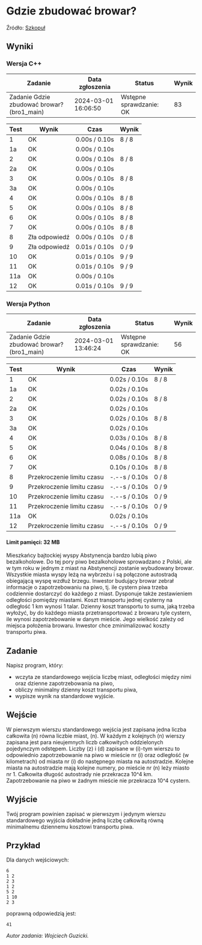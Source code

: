 # Gdzie zbudować browar?


Źródło: <a href="https://szkopul.edu.pl/problemset/problem/Z1C91LB8rGYMxy6wRLBmbXba/site/?key=statement">Szkopuł</a>

## Wyniki

### Wersja C++
| Zadanie                             | Data zgłoszenia      | Status                   | Wynik |
|-------------------------------------|----------------------|--------------------------|-------|
| Zadanie Gdzie zbudować browar? (bro1_main) | 2024-03-01 16:06:50 | Wstępne sprawdzanie: OK  | 83    |

| Test | Wynik          | Czas         | Wynik    |
|------|----------------|--------------|----------|
| 1    | OK             | 0.00s / 0.10s| 8 / 8    |
| 1a   | OK             | 0.00s / 0.10s|          |
| 2    | OK             | 0.00s / 0.10s| 8 / 8    |
| 2a   | OK             | 0.00s / 0.10s|          |
| 3    | OK             | 0.00s / 0.10s| 8 / 8    |
| 3a   | OK             | 0.00s / 0.10s|          |
| 4    | OK             | 0.00s / 0.10s| 8 / 8    |
| 5    | OK             | 0.00s / 0.10s| 8 / 8    |
| 6    | OK             | 0.00s / 0.10s| 8 / 8    |
| 7    | OK             | 0.00s / 0.10s| 8 / 8    |
| 8    | Zła odpowiedź  | 0.00s / 0.10s| 0 / 8    |
| 9    | Zła odpowiedź  | 0.01s / 0.10s| 0 / 9    |
| 10   | OK             | 0.01s / 0.10s| 9 / 9    |
| 11   | OK             | 0.01s / 0.10s| 9 / 9    |
| 11a  | OK             | 0.00s / 0.10s|          |
| 12   | OK             | 0.01s / 0.10s| 9 / 9    |


### Wersja Python
| Zadanie                                 | Data zgłoszenia       | Status                  | Wynik |
|-----------------------------------------|-----------------------|-------------------------|-------|
| Zadanie Gdzie zbudować browar? (bro1_main) | 2024-03-01 13:46:24 | Wstępne sprawdzanie: OK | 56    |

| Test | Wynik                  | Czas        | Wynik  |
|------|------------------------|-------------|--------|
| 1    | OK                     | 0.02s / 0.10s | 8 / 8  |
| 1a   | OK                     | 0.02s / 0.10s |        |
| 2    | OK                     | 0.02s / 0.10s | 8 / 8  |
| 2a   | OK                     | 0.02s / 0.10s |        |
| 3    | OK                     | 0.02s / 0.10s | 8 / 8  |
| 3a   | OK                     | 0.02s / 0.10s |        |
| 4    | OK                     | 0.03s / 0.10s | 8 / 8  |
| 5    | OK                     | 0.04s / 0.10s | 8 / 8  |
| 6    | OK                     | 0.08s / 0.10s | 8 / 8  |
| 7    | OK                     | 0.10s / 0.10s | 8 / 8  |
| 8    | Przekroczenie limitu czasu | -.--s / 0.10s | 0 / 8  |
| 9    | Przekroczenie limitu czasu | -.--s / 0.10s | 0 / 9  |
| 10   | Przekroczenie limitu czasu | -.--s / 0.10s | 0 / 9  |
| 11   | Przekroczenie limitu czasu | -.--s / 0.10s | 0 / 9  |
| 11a  | OK                     | 0.02s / 0.10s |        |
| 12   | Przekroczenie limitu czasu | -.--s / 0.10s | 0 / 9  |


#### Limit pamięci: 32 MB

Mieszkańcy bajtockiej wyspy Abstynencja bardzo lubią piwo bezalkoholowe. Do tej pory piwo bezalkoholowe sprowadzano z Polski, ale w tym roku w jednym z miast na Abstynencji zostanie wybudowany browar. Wszystkie miasta wyspy leżą na wybrzeżu i są połączone autostradą obiegającą wyspę wzdłuż brzegu. Inwestor budujący browar zebrał informacje o zapotrzebowaniu na piwo, tj. ile cystern piwa trzeba codziennie dostarczyć do każdego z miast. Dysponuje także zestawieniem odległości pomiędzy miastami. Koszt transportu jednej cysterny na odległość 1 km wynosi 1 talar. Dzienny koszt transportu to suma, jaką trzeba wyłożyć, by do każdego miasta przetransportować z browaru tyle cystern, ile wynosi zapotrzebowanie w danym mieście. Jego wielkość zależy od miejsca położenia browaru. Inwestor chce zminimalizować koszty transportu piwa.

## Zadanie
Napisz program, który:
- wczyta ze standardowego wejścia liczbę miast, odległości między nimi oraz dzienne zapotrzebowania na piwo,
- obliczy minimalny dzienny koszt transportu piwa,
- wypisze wynik na standardowe wyjście.

## Wejście
W pierwszym wierszu standardowego wejścia jest zapisana jedna liczba całkowita \(n\) równa liczbie miast, \(n\). W każdym z kolejnych \(n\) wierszy zapisana jest para nieujemnych liczb całkowitych oddzielonych pojedynczym odstępem. Liczby \(z\) i \(d\) zapisane w \(i\)-tym wierszu to odpowiednio zapotrzebowanie na piwo w mieście nr \(i\) oraz odległość (w kilometrach) od miasta nr \(i\) do następnego miasta na autostradzie. Kolejne miasta na autostradzie mają kolejne numery, po mieście nr \(n\) leży miasto nr 1. Całkowita długość autostrady nie przekracza 10\^4 km. Zapotrzebowanie na piwo w żadnym mieście nie przekracza 10\^4 cystern.

## Wyjście
Twój program powinien zapisać w pierwszym i jedynym wierszu standardowego wyjścia dokładnie jedną liczbę całkowitą równą minimalnemu dziennemu kosztowi transportu piwa.

## Przykład
Dla danych wejściowych:

```
6
1 2
2 3
1 2
5 2
1 10
2 3
```
poprawną odpowiedzią jest:
```
41
```

_Autor zadania: Wojciech Guzicki._